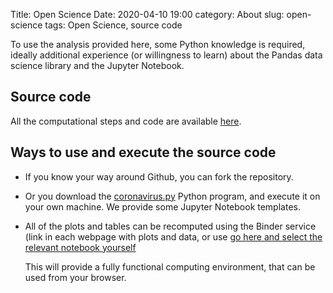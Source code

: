 Title: Open Science
Date: 2020-04-10 19:00
category: About
slug: open-science
tags: Open Science, source code


To use the analysis provided here, some Python knowledge is required, ideally
additional experience (or willingness to learn) about the Pandas data science
library and the Jupyter Notebook.

## Source code
All the computational steps and code are available
[here](https://github.com/fangohr/coronavirus-2020/blob/master/coronavirus.py).

## Ways to use and execute the source code

* If you know your way around Github, you can fork the repository.

* Or you download the
  [coronavirus.py](https://github.com/fangohr/coronavirus-2020/blob/master/coronavirus.py)
  Python program, and execute it on your own machine. We provide some Jupyter Notebook templates.
  
* All of the plots and tables can be recomputed using the Binder service (link
  in each webpage with plots and data, or use [go here and select the relevant
  notebook yourself](https://mybinder.org/v2/gh/fangohr/coronavirus/master)
  
  This will provide a fully functional computing environment, that can be used
  from your browser. 



